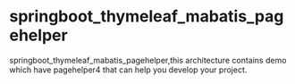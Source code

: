 # springboot_thymeleaf_mabatis_pagehelper
springboot_thymeleaf_mabatis_pagehelper,this architecture  contains demo which have pagehelper4 that can help you develop your project. 
